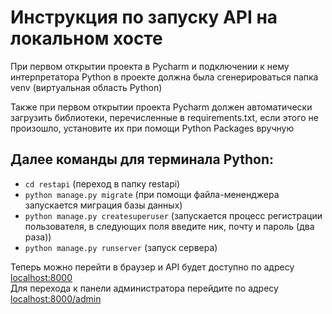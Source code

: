 # Инструкция по запуску API на локальном хосте #

При первом открытии проекта в Pycharm и подключении к нему интерпретатора Python в проекте должна была сгенерироваться
папка venv (виртуальная область Python)

Также при первом открытии проекта Pycharm должен автоматически загрузить библиотеки, перечисленные в requirements.txt,
если этого не произошло, установите их при помощи Python Packages вручную

## Далее команды для терминала Python:

- `cd restapi` (переход в папку restapi)
- `python manage.py migrate` (при помощи файла-мененджера запускается миграция базы данных)
- `python manage.py createsuperuser` (запускается процесс регистрации пользователя, в следующих поля введите ник, почту
  и пароль (два раза))
- `python manage.py runserver` (запуск сервера)

Теперь можно перейти в браузер и API будет доступно по адресу [localhost:8000](localhost:8000)  
Для перехода к панели администратора перейдите по адресу [localhost:8000/admin](localhost:8000/admin)
    
